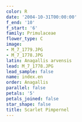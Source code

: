 ```yaml
---
color: R
date: '2004-10-31T00:00:00'
f_end: '10'
f_start: '6'
family: Primulaceae
flower_type: C
image:
- M_7_1779.JPG
- M_7_1778.JPG
latin: Anagallis arvensis
lead: M_7_1778.JPG
lead_sample: false
name: index.en
order: Anagallis
parallel: false
petals: '5'
petals_joined: false
star_shape: false
title: Scarlet Pimpernel
---
```

